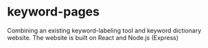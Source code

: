 # keyword-pages

Combining an existing keyword-labeling tool and keyword dictionary website. The website is built on React and Node.js (Express)
